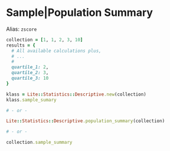 # Sample|Population Summary

Alias: `zscore`

```ruby
collection = [1, 1, 2, 3, 10]
results = {
  # All available calculations plus,
  # ...
  #
  quartile_1: 2,
  quartile_2: 3,
  quartile_3: 10
}

klass = Lite::Statistics::Descriptive.new(collection)
klass.sample_sumary

# - or -

Lite::Statistics::Descriptive.population_summary(collection)

# - or -

collection.sample_summary
```
